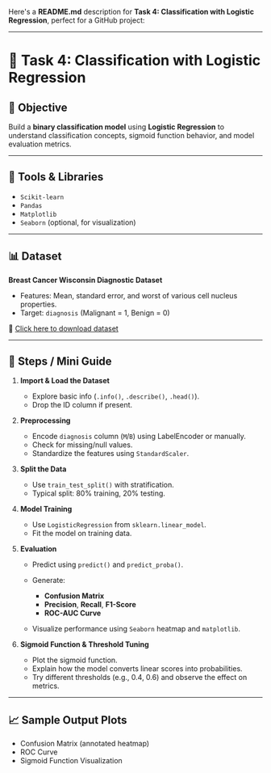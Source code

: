 Here's a **README.md** description for **Task 4: Classification with Logistic Regression**, perfect for a GitHub project:

---

# 🧪 Task 4: Classification with Logistic Regression

## 🎯 Objective

Build a **binary classification model** using **Logistic Regression** to understand classification concepts, sigmoid function behavior, and model evaluation metrics.

---

## 🧰 Tools & Libraries

* `Scikit-learn`
* `Pandas`
* `Matplotlib`
* `Seaborn` (optional, for visualization)

---

## 📊 Dataset

**Breast Cancer Wisconsin Diagnostic Dataset**

* Features: Mean, standard error, and worst of various cell nucleus properties.
* Target: `diagnosis` (Malignant = 1, Benign = 0)

🔗 [Click here to download dataset](https://www.kaggle.com/datasets/uciml/breast-cancer-wisconsin-data)

---

## 📌 Steps / Mini Guide

1. **Import & Load the Dataset**

   * Explore basic info (`.info()`, `.describe()`, `.head()`).
   * Drop the ID column if present.

2. **Preprocessing**

   * Encode `diagnosis` column (`M`/`B`) using LabelEncoder or manually.
   * Check for missing/null values.
   * Standardize the features using `StandardScaler`.

3. **Split the Data**

   * Use `train_test_split()` with stratification.
   * Typical split: 80% training, 20% testing.

4. **Model Training**

   * Use `LogisticRegression` from `sklearn.linear_model`.
   * Fit the model on training data.

5. **Evaluation**

   * Predict using `predict()` and `predict_proba()`.
   * Generate:

     * **Confusion Matrix**
     * **Precision**, **Recall**, **F1-Score**
     * **ROC-AUC Curve**
   * Visualize performance using `Seaborn` heatmap and `matplotlib`.

6. **Sigmoid Function & Threshold Tuning**

   * Plot the sigmoid function.
   * Explain how the model converts linear scores into probabilities.
   * Try different thresholds (e.g., 0.4, 0.6) and observe the effect on metrics.

---

## 📈 Sample Output Plots

* Confusion Matrix (annotated heatmap)
* ROC Curve
* Sigmoid Function Visualization

